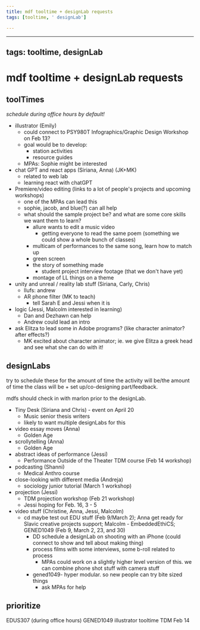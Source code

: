 ```yaml
---
title: mdf tooltime + designLab requests
tags: [tooltime, ' designLab']

---
```


---
tags: tooltime, designLab
---

# mdf tooltime + designLab requests

## toolTimes
*schedule during office hours by default!*
* illustrator (Emily)
    * could connect to PSY980T Infographics/Graphic Design Workshop on Feb 13?
    * goal would be to develop: 
        * station activities
        * resource guides
    * MPAs: Sophie might be interested
* chat GPT and react apps (Siriana, Anna) (JK+MK)
    * related to web lab
    * learning react with chatGPT
* Premiere/video editing (links to a lot of people's projects and upcoming workshops)
    * one of the MPAs can lead this
    * sophie, jacob, and blue(?) can all help
    * what should the sample project be? and what are some core skills we want them to learn?
        * allure wants to edit a music video
            * getting everyone to read the same poem (something we could show a whole bunch of classes)
        * multicam of performances to the same song, learn how to match up
        * green screen
        * the story of something made
            * student project interview footage (that we don't have yet)
        * montage of LL things on a theme
* unity and unreal / reality lab stuff (Siriana, Carly, Chris)
    * llufs: andrew
    * AR phone filter (MK to teach)
        * tell Sarah E and Jessi when it is
* logic (Jessi, Malcolm interested in learning)
    * Dan and Dezhawn can help
    * Andrew could lead an intro
* ask Elitza to lead some in Adobe programs? (like character animator? after effects?)
    * MK excited about character animator; ie. we give Elitza a greek head and see what she can do with it!


## designLabs
try to schedule these for the amount of time the activity will be/the amount of time the class will be + set up/co-designing part/feedback.

mdfs should check in with marlon prior to the designLab.
* Tiny Desk (Siriana and Chris) - event on April 20
    * Music senior thesis writers
    * likely to want multiple designLabs for this
* video essay moves (Anna)
    * Golden Age
* scrollytelling (Anna)
    * Golden Age
* abstract ideas of performance (Jessi)
    * Performance Outside of the Theater TDM course (Feb 14 workshop)
* podcasting (Shanni)
    * Medical Anthro course
* close-looking with different media (Andreja)
    * sociology junior tutorial (March 1 workshop)
* projection (Jessi)
    * TDM projection workshop (Feb 21 workshop)
    * Jessi hoping for Feb. 16, 3 - 5
* video stuff (Christine, Anna, Jessi, Malcolm)
    * cd maybe test out EDU stuff (Feb 9/March 2); Anna get ready for Slavic creative projects support; Malcolm - EmbeddedEthiCS; GENED1049 (Feb 9, March 2, 23, and 30)
        * DD schedule a designLab on shooting with an iPhone (could connect to show and tell about making thing)
        * process films with some interviews, some b-roll related to process
            * MPAs could work on a slightly higher level version of this. we can combine phone shot stuff with camera stuff
        * gened1049- hyper modular. so new people can try bite sized things
            * ask MPAs for help



## prioritize 
EDUS307 (during office hours)
GENED1049
illustrator tooltime
TDM Feb 14